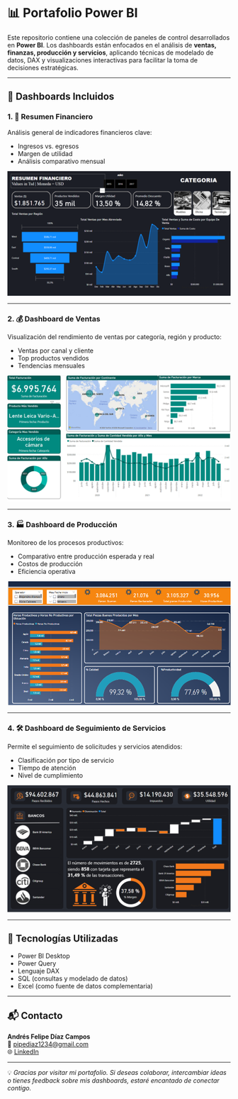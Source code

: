 # 📊 Portafolio Power BI

Este repositorio contiene una colección de paneles de control desarrollados en **Power BI**. Los dashboards están enfocados en el análisis de **ventas, finanzas, producción y servicios**, aplicando técnicas de modelado de datos, DAX y visualizaciones interactivas para facilitar la toma de decisiones estratégicas.

---

## 📁 Dashboards Incluidos

### 1. 🧾 Resumen Financiero
Análisis general de indicadores financieros clave:
- Ingresos vs. egresos
- Margen de utilidad
- Análisis comparativo mensual

![Resumen Financiero](dashboard_Resumen_financiero.png)

---

### 2. 💰 Dashboard de Ventas
Visualización del rendimiento de ventas por categoría, región y producto:
- Ventas por canal y cliente
- Top productos vendidos
- Tendencias mensuales

![Dashboard de Ventas](dashboard_Ventas.png)

---

### 3. 🏭 Dashboard de Producción
Monitoreo de los procesos productivos:
- Comparativo entre producción esperada y real
- Costos de producción
- Eficiencia operativa

![Dashboard de Producción](dashboard_Produccion.png)

---

### 4. 🛠️ Dashboard de Seguimiento de Servicios
Permite el seguimiento de solicitudes y servicios atendidos:
- Clasificación por tipo de servicio
- Tiempo de atención
- Nivel de cumplimiento

![Dashboard de Seguimiento](dashboard_financiero.png)

---

## 🧠 Tecnologías Utilizadas

- Power BI Desktop  
- Power Query  
- Lenguaje DAX  
- SQL (consultas y modelado de datos)  
- Excel (como fuente de datos complementaria)  

---

## 📬 Contacto

**Andrés Felipe Díaz Campos**  
📧 pipediaz1234@gmail.com  
🌐 [LinkedIn](https://www.linkedin.com/in/andres-felipe-diaz-campos-398245207/)

---

💡 *Gracias por visitar mi portafolio. Si deseas colaborar, intercambiar ideas o tienes feedback sobre mis dashboards, estaré encantado de conectar contigo.*
